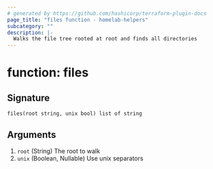 ```yaml
---
# generated by https://github.com/hashicorp/terraform-plugin-docs
page_title: "files function - homelab-helpers"
subcategory: ""
description: |-
  Walks the file tree rooted at root and finds all directories
---
```


# function: files





## Signature

<!-- signature generated by tfplugindocs -->
```text
files(root string, unix bool) list of string
```

## Arguments

<!-- arguments generated by tfplugindocs -->
1. `root` (String) The root to walk
1. `unix` (Boolean, Nullable) Use unix separators

